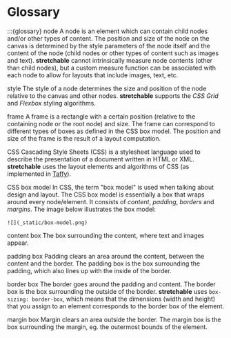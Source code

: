 # Glossary

:::{glossary}
node
    A node is an element which can contain child nodes and/or other types of content. The position and size of the node on the canvas is determined by the style parameters of the node itself and the content of the node (child nodes or other types of content such as images and text). **stretchable** cannot intrinsically measure node contents (other than child nodes), but a custom measure function can be associated with each node to allow for layouts that include images, text, etc.

style
    The style of a node determines the size and position of the node relative to the canvas and other nodes. **stretchable** supports the *CSS Grid* and *Flexbox* styling algorithms.

frame
    A frame is a rectangle with a certain position (relative to the containing node or the root node) and size. The frame can correspond to different types of boxes as defined in the CSS box model. The position and size of the frame is the result of a layout computation.

CSS
    Cascading Style Sheets (CSS) is a stylesheet language used to describe the presentation of a document written in HTML or XML. **stretchable** uses the layout elements and algorithms of CSS (as implemented in [Taffy](https://github.com/dioxuslabs/taffy)).

CSS box model
    In CSS, the term "box model" is used when talking about design and layout. The CSS box model is essentially a box that wraps around every node/element. It consists of *content*, *padding*, *borders* and *margins*. The image below illustrates the box model:

    ![](_static/box-model.png)

content box
    The box surrounding the content, where text and images appear.

padding box
    Padding clears an area around the content, between the content and the border. The padding box is the box surrounding the padding, which also lines up with the inside of the border.

border box
    The border goes around the padding and content. The border box is the box surrounding the outside of the border. **stretchable** uses `box-sizing: border-box`, which means that the dimensions (width and height) that you assign to an element corresponds to the border box of the element.

margin box
    Margin clears an area outside the border. The margin box is the box surrounding the margin, eg. the outermost bounds of the element.
